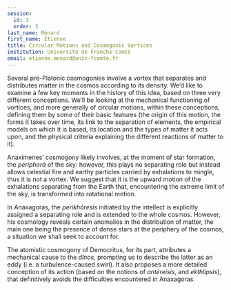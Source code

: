 ```yaml
---
session:
  id: 2
  order: 3
last_name: Ménard
first_name: Étienne
title: Circular Motions and Cosmogonic Vortices
institution: Université de Franche-Comté
email: etienne.menard@univ-fcomte.fr
---
```


Several pre-Platonic cosmogonies involve a vortex that separates and distributes matter in the cosmos according to its density. We’d like to examine a few key moments in the history of this idea, based on three very different conceptions. We’ll be looking at the mechanical functioning of vortices, and more generally of circular motions, within these conceptions, defining them by some of their basic features (the origin of this motion, the forms it takes over time, its link to the separation of elements, the empirical models on which it is based, its location and the types of matter it acts upon, and the physical criteria explaining the different reactions of matter to it).

Anaximenes’ cosmogony likely involves, at the moment of star formation, the *periphorá* of the sky: however, this plays no separating role but instead allows celestial fire and earthy particles carried by exhalations to mingle, thus it is not a vortex. We suggest that it is the upward motion of the exhalations separating from the Earth that, encountering the extreme limit of the sky, is transformed into rotational motion.

In Anaxagoras, the *perikhôresis* initiated by the intellect is explicitly assigned a separating role and is extended to the whole cosmos. However, his cosmology reveals certain anomalies in the distribution of matter, the main one being the presence of dense stars at the periphery of the cosmos, a situation we shall seek to account for.

The atomistic cosmogony of Democritus, for its part, attributes a mechanical cause to the *dînos*, prompting us to describe the latter as an eddy (i.e. a turbulence-caused swirl). It also proposes a more detailed conception of its action (based on the notions of *antéreisis*, and *ekthlipsis*), that definitively avoids the difficulties encountered in Anaxagoras.
